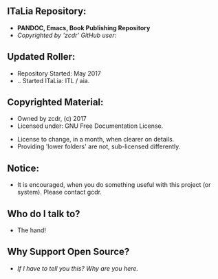 ## ITaLia Repository:

* **PANDOC, Emacs, Book Publishing Repository**
* _Copyrighted by 'zcdr' GitHub user_: 

## Updated Roller:

* Repository Started: May 2017
* .. Started ITaLia: ITL / aia.

## Copyrighted Material:

* Owned by zcdr, (c) 2017
* Licensed under: GNU Free Documentation License.
- License to change, in a month, when clearer on details.
- Providing 'lower folders' are not, sub-licensed differently.

## Notice:

* It is encouraged, when you do something useful with this project (or
  system). Please contact gcdr.

## Who do I talk to?

* The hand!

## Why Support Open Source?

* _If I have to tell you this? Why are you here._

